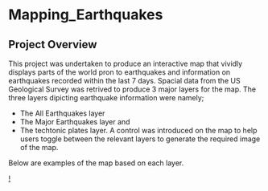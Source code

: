 # Mapping_Earthquakes

## Project Overview

This project was undertaken to produce an interactive map that vividly displays parts of the world pron to earthquakes and information on earthquakes recorded within the last 7 days.
Spacial data from the US Geological Survey was retrived to produce 3 major layers for the map.
The three layers dipicting earthquake information were namely;
- The All Earthquakes layer
- The Major Earthquakes layer and 
- The techtonic plates layer.
A control was introduced on the map to help users toggle between the relevant layers to generate the required image of the map. 

Below are examples of the map based on each layer.

[!  ](https://github.com/emmanuelbrim/Mapping_Earthquakes/blob/main/Earthquake_Challenge/static/images/All%20earthquakes.PNG)
